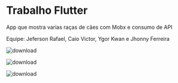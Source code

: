 # Trabalho Flutter

App que mostra varias raças de cães com Mobx e consumo de API

Equipe: Jeferson Rafael, Caio Victor, Ygor Kwan e Jhonny Ferreira

![download](https://user-images.githubusercontent.com/88592898/206925163-198c9fa4-4581-410f-8352-d2dc4f9f5fd6.png)


![download](https://user-images.githubusercontent.com/88592898/206925175-9b7c138b-99c3-44e4-b289-9193ceab5c1b.png)


![download](https://user-images.githubusercontent.com/88592898/206925196-ec932fb2-12ec-47c6-98d8-6ef28a395410.png)
